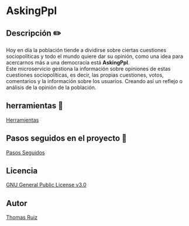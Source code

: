 # AskingPpl
## Descripción :pencil2:  
Hoy en día la población tiende a dividirse sobre ciertas cuestiones sociopolíticas y todo el mundo quiere dar su opinión, como una idea para acercarnos más a una democracia está **AskingPpl**.  
Este microservicio gestiona la información sobre opiniones de estas cuestiones sociopolíticas, es decir, las propias cuestiones, votos, comentarios y la información sobre los usuarios. Creando así un reflejo o análisis de la opinión de la población.  

## herramientas :hammer:  
[Herramientas](https://github.com/thomasruizfdez/AskingPpl/blob/master/docs/Herramientas.md)  

## Pasos seguidos en el proyecto  :walking:
[Pasos Seguidos](https://github.com/thomasruizfdez/AskingPpl/blob/master/docs/PasosSeguidos.md) 

## Licencia  
[GNU General Public License v3.0](https://github.com/thomasruizfdez/AskingPpl/blob/master/LICENSE)  

## Autor
[Thomas Ruiz](https://github.com/thomasruizfdez)
